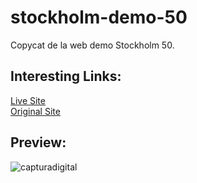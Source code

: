 # stockholm-demo-50
Copycat de la web demo Stockholm 50.<br>

<h2>Interesting Links:</h2>
<a href="https://alejandroochandodev.github.io/stockholm-demo-50/">Live Site</a><br>
<a href="https://stockholm50.qodeinteractive.com/">Original Site<a><br>

<h2>Preview:</h2>

![capturadigital](https://user-images.githubusercontent.com/129302754/230746993-8b86c13e-06bf-4b17-a01d-5e92b1f65f02.png)

